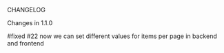 CHANGELOG

Changes in 1.1.0

#fixed #22 now we can set different values for items per page in backend and frontend